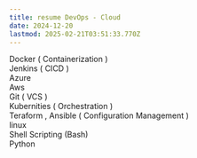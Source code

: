 ```yaml
---
title: resume DevOps - Cloud
date: 2024-12-20
lastmod: 2025-02-21T03:51:33.770Z
---
```

Docker ( Containerization )\
Jenkins ( CICD )\
Azure\
Aws\
Git ( VCS )\
Kubernities ( Orchestration )\
Teraform , Ansible ( Configuration Management )\
linux\
Shell Scripting (Bash)\
Python
